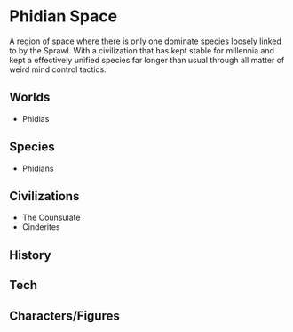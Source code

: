 # Phidian Space

A region of space where there is only one dominate species loosely linked to by the Sprawl.  With a civilization that has kept stable for millennia and kept a effectively unified species far longer than usual through all matter of weird mind control tactics.  

## Worlds
- Phidias

## Species
- Phidians

## Civilizations
- The Counsulate
- Cinderites

## History

## Tech

## Characters/Figures
